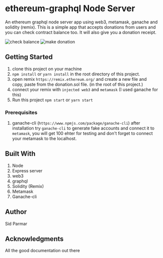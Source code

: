 # ethereum-graphql Node Server

An ethereum graphql node server app using web3, metamask, ganache and solidity (remix). This is a simple app that accepts donations from users and you can check contract balance too. It will also give you a donation receipt.

![check balance](./img/checkBalance.png, "Check balance queries")
![make donation](./img/makeDonation.png, "Make donation queries")

## Getting Started

1.  clone this project on your machine
2.  `npm install` or `yarn install` in the root directory of this project.
3.  open remix `https://remix.ethereum.org/` and create a new file and copy, paste from the donation.sol file. (in the root of this project.)
4.  connect your remix with `injected web3` and `metamask` (I used ganache for this)
5.  Run this project `npm start` or `yarn start`

### Prerequisites

1.  ganache-cli (`https://www.npmjs.com/package/ganache-cli`)
    after installation
    try `ganache-cli` to generate fake accounts and connect it to `metamask`, you will get 100 ehter for testing and don't forget to connect your metamask to the localhost.

## Built With

1.  Node
2.  Express server
3.  web3
4.  graphql
5.  Solidity (Remix)
6.  Metamask
7.  Ganache-cli

## Author

Sid Parmar

## Acknowledgments

All the good documentation out there
